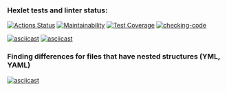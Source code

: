 ### Hexlet tests and linter status:
[![Actions Status](https://github.com/AVomalsi/python-project-50/actions/workflows/hexlet-check.yml/badge.svg)](https://github.com/AVomalsi/python-project-50/actions)
[![Maintainability](https://api.codeclimate.com/v1/badges/865161db517720454f5d/maintainability)](https://codeclimate.com/github/AVomalsi/python-project-50/maintainability)
[![Test Coverage](https://api.codeclimate.com/v1/badges/865161db517720454f5d/test_coverage)](https://codeclimate.com/github/AVomalsi/python-project-50/test_coverage)
[![checking-code](https://github.com/AVomalsi/python-project-50/actions/workflows/checking-code.yml/badge.svg)](https://github.com/AVomalsi/python-project-50/actions/workflows/checking-code.yml)


[![asciicast](https://asciinema.org/a/44HpFbbFPc9Edjj56oehMVrzg.svg)](https://asciinema.org/a/44HpFbbFPc9Edjj56oehMVrzg)
[![asciicast](https://asciinema.org/a/KMaUXsnN7YnObZfxC1JJYqE62.svg)](https://asciinema.org/a/KMaUXsnN7YnObZfxC1JJYqE62)

### Finding differences for files that have nested structures (YML, YAML)

[![asciicast](https://asciinema.org/a/oOlpJDvZcOHjwPZvChGYg5iWP.svg)](https://asciinema.org/a/oOlpJDvZcOHjwPZvChGYg5iWP)